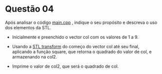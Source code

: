 # Questão 04

Após analisar o código [main.cpp](https://github.com/Bhyan/Laboratorio_05_IMD0030/blob/master/programa_04/src/main.cpp)
, indique o seu propósito e descreva o uso dos elementos da STL.

* Inicialmente e preenchido o vector col com os valores de 1 a 9.

* Usando a [STL transform](http://www.cplusplus.com/reference/algorithm/transform/) do começo do 
vector col até seu final, aplicando a função square, que retorna o quadrado do valor de col,
e armazenando na col2.

* Imprime o valor de col2, que será o quadrado de col.
